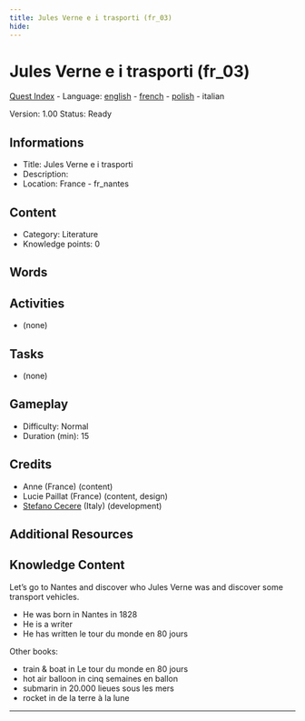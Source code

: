 ```yaml
---
title: Jules Verne e i trasporti (fr_03)
hide:
---
```


# Jules Verne e i trasporti (fr_03)
[Quest Index](./index.it.md) - Language: [english](./fr_03.md) - [french](./fr_03.fr.md) - [polish](./fr_03.pl.md) - italian

Version: 1.00
Status: Ready

## Informations

- Title: Jules Verne e i trasporti
- Description: 
- Location: France - fr_nantes
## Content
- Category: Literature
- Knowledge points: 0
## Words
## Activities
- (none)

## Tasks
- (none)
## Gameplay
- Difficulty: Normal
- Duration (min): 15
## Credits
- Anne (France) (content)
- Lucie Paillat (France) (content, design)
- [Stefano Cecere](https://stefanocecere.com) (Italy) (development)

## Additional Resources

## Knowledge Content

Let’s go to Nantes and discover who Jules Verne was and discover some transport vehicles.

- He was born in Nantes in 1828
- He is a writer 
- He has written le tour du monde en 80 jours

Other books:

- train & boat in Le tour du monde en 80 jours
- hot air balloon in cinq semaines en ballon
- submarin in 20.000 lieues sous les mers
- rocket in de la terre à la lune 


---

